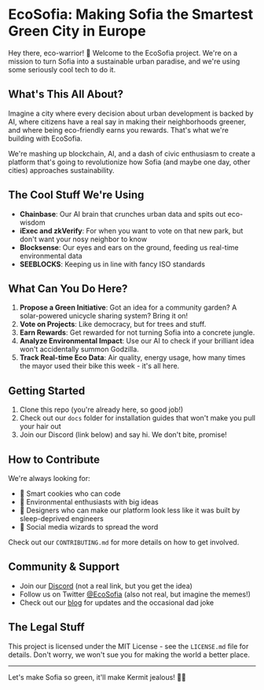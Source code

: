 # EcoSofia: Making Sofia the Smartest Green City in Europe

Hey there, eco-warrior! 👋 Welcome to the EcoSofia project. We're on a mission to turn Sofia into a sustainable urban paradise, and we're using some seriously cool tech to do it.

## What's This All About?

Imagine a city where every decision about urban development is backed by AI, where citizens have a real say in making their neighborhoods greener, and where being eco-friendly earns you rewards. That's what we're building with EcoSofia.

We're mashing up blockchain, AI, and a dash of civic enthusiasm to create a platform that's going to revolutionize how Sofia (and maybe one day, other cities) approaches sustainability.

## The Cool Stuff We're Using

- **Chainbase**: Our AI brain that crunches urban data and spits out eco-wisdom
- **iExec and zkVerify**: For when you want to vote on that new park, but don't want your nosy neighbor to know
- **Blocksense**: Our eyes and ears on the ground, feeding us real-time environmental data
- **SEEBLOCKS**: Keeping us in line with fancy ISO standards

## What Can You Do Here?

1. **Propose a Green Initiative**: Got an idea for a community garden? A solar-powered unicycle sharing system? Bring it on!
2. **Vote on Projects**: Like democracy, but for trees and stuff.
3. **Earn Rewards**: Get rewarded for not turning Sofia into a concrete jungle.
4. **Analyze Environmental Impact**: Use our AI to check if your brilliant idea won't accidentally summon Godzilla.
5. **Track Real-time Eco Data**: Air quality, energy usage, how many times the mayor used their bike this week - it's all here.

## Getting Started

1. Clone this repo (you're already here, so good job!)
2. Check out our `docs` folder for installation guides that won't make you pull your hair out
3. Join our Discord (link below) and say hi. We don't bite, promise!

## How to Contribute

We're always looking for:
- 🧠 Smart cookies who can code
- 🌿 Environmental enthusiasts with big ideas
- 🎨 Designers who can make our platform look less like it was built by sleep-deprived engineers
- 📢 Social media wizards to spread the word

Check out our `CONTRIBUTING.md` for more details on how to get involved.

## Community & Support

- Join our [Discord](https://discord.gg/ecosofia) (not a real link, but you get the idea)
- Follow us on Twitter [@EcoSofia](https://twitter.com/ecosofia) (also not real, but imagine the memes!)
- Check out our [blog](https://ecosofia.blog) for updates and the occasional dad joke

## The Legal Stuff

This project is licensed under the MIT License - see the `LICENSE.md` file for details. Don't worry, we won't sue you for making the world a better place.

---

Let's make Sofia so green, it'll make Kermit jealous! 🐸💚
